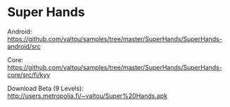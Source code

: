 Super Hands
=======

Android: https://github.com/valtou/samples/tree/master/SuperHands/SuperHands-android/src

Core: https://github.com/valtou/samples/tree/master/SuperHands/SuperHands-core/src/fi/kyy

Download Beta (9 Levels):
http://users.metropolia.fi/~valtou/Super%20Hands.apk
